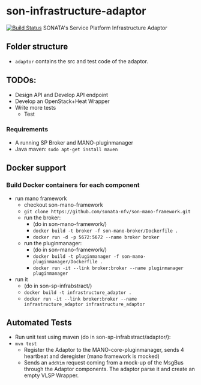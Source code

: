 # son-infrastructure-adaptor
[![Build Status](http://jenkins.sonata-nfv.eu/buildStatus/icon?job=son-sp-infrabstract)](http://jenkins.sonata-nfv.eu/job/son-sp-infrabstract)
SONATA's Service Platform Infrastructure Adaptor 


## Folder structure

 * `adaptor` contains the src and test code of the adaptor.



## TODOs:
 * Design API and Develop API endpoint
 * Develop an OpenStack+Heat Wrapper
 * Write more tests 
    * Test


### Requirements
 * A running SP Broker and MANO-pluginmanager
 * Java maven: `sudo apt-get install maven`

## Docker support
### Build Docker containers for each component

 * run mano framework
   * checkout son-mano-framework
   * `git clone https://github.com/sonata-nfv/son-mano-framework.git`
   * run the broker:
     * (do in son-mano-framework/)
     * `docker build -t broker -f son-mano-broker/Dockerfile .`
     * `docker run -d -p 5672:5672 --name broker broker`
   * run the pluginmanager:
     * (do in son-mano-framework/)
     * `docker build -t pluginmanager -f son-mano-pluginmanager/Dockerfile .`
     * `docker run -it --link broker:broker --name pluginmanager pluginmanager`
 * run it
    * (do in son-sp-infrabstract/)
    * `docker build -t infrastructure_adaptor .`
    * `docker run -it --link broker:broker --name infrastructure_adaptor infrastructure_adaptor`

## Automated Tests

 * Run unit test using maven (do in son-sp-infrabstract/adaptor/):
 * `mvn test`
    * Register the Adaptor to the MANO-core-pluginmanager, sends 4 heartbeat and deregister (mano framework is mocked)
    * Sends an `addVim` request coming from a mock-up of the MsgBus through the Adaptor components. The adaptor parse it and create an empty VLSP Wrapper.


